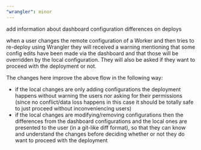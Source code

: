 ```yaml
---
"wrangler": minor
---
```


add information about dashboard configuration differences on deploys

when a user changes the remote configuration of a Worker and then tries to re-deploy using Wrangler they will received a warning mentioning that some config edits have been made via the dashboard and that those will be overridden by the local configuration. They will also be asked if they want to proceed with the deployment or not.

The changes here improve the above flow in the following way:

- if the local changes are only adding configurations the deployment happens without warning the users nor asking for their permissions (since no conflict/data loss happens in this case it should be totally safe to just proceed without inconveniencing users)
- if the local changes are modifying/removing configurations then the differences from the dashboard configurations and the local ones are presented to the user (in a git-like diff format), so that they can know and understand the changes before deciding whether or not they do want to proceed with the deployment
